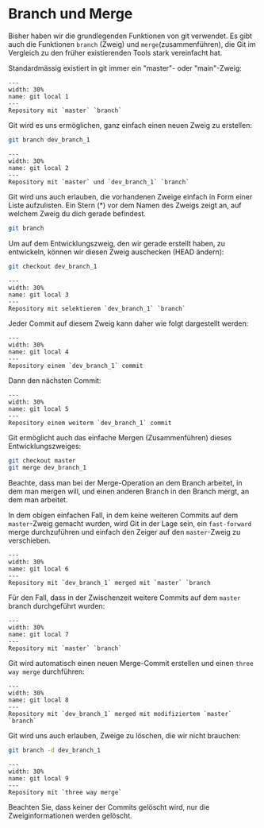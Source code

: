 # Branch und Merge

Bisher haben wir die grundlegenden Funktionen von git verwendet. Es gibt auch die Funktionen `branch` (Zweig) und `merge`(zusammenführen), die Git im Vergleich zu den früher existierenden Tools stark vereinfacht hat.

Standardmässig existiert in git immer ein "master"- oder "main"-Zweig:

```{figure} resources/git-local-repo-1.png
---
width: 30%
name: git local 1
---
Repository mit `master` `branch`
```

Git wird es uns ermöglichen, ganz einfach einen neuen Zweig zu erstellen:

```bash
git branch dev_branch_1
```

```{figure} resources/git-local-repo-2.png
---
width: 30%
name: git local 2
---
Repository mit `master` und `dev_branch_1` `branch`
```

Git wird uns auch erlauben, die vorhandenen Zweige einfach in Form einer Liste aufzulisten. Ein Stern (*) vor dem Namen des Zweigs zeigt an, auf welchem Zweig du dich gerade befindest.

```bash
git branch
```

Um auf dem Entwicklungszweig, den wir gerade erstellt haben, zu entwickeln, können wir diesen Zweig auschecken (HEAD ändern):

```bash
git checkout dev_branch_1
```

```{figure} resources/git-local-repo-3.png
---
width: 30%
name: git local 3
---
Repository mit selektierem `dev_branch_1` `branch`
```

Jeder Commit auf diesem Zweig kann daher wie folgt dargestellt werden:

```{figure} resources/git-local-repo-4.png
---
width: 30%
name: git local 4
---
Repository einem `dev_branch_1` commit
```

Dann den nächsten Commit:

```{figure} resources/git-local-repo-5.png
---
width: 30%
name: git local 5
---
Repository einem weiterm `dev_branch_1` commit
```

Git ermöglicht auch das einfache Mergen (Zusammenführen) dieses Entwicklungszweiges:

```bash
git checkout master
git merge dev_branch_1
```

Beachte, dass man bei der Merge-Operation an dem Branch arbeitet, in dem man mergen will, und einen anderen Branch in den Branch mergt, an dem man arbeitet.

In dem obigen einfachen Fall, in dem keine weiteren Commits auf dem `master`-Zweig gemacht wurden, wird Git in der Lage sein, ein `fast-forward` merge durchzuführen und einfach den Zeiger auf den `master`-Zweig zu verschieben.


```{figure} resources/git-local-repo-6.png
---
width: 30%
name: git local 6
---
Repository mit `dev_branch_1` merged mit `master` `branch
```

Für den Fall, dass in der Zwischenzeit weitere Commits auf dem `master` branch durchgeführt wurden:

```{figure} resources/git-local-repo-7.png
---
width: 30%
name: git local 7
---
Repository mit `master` `branch`
```

Git wird automatisch einen neuen Merge-Commit erstellen und einen `three way merge` durchführen:

```{figure} resources/git-local-repo-8.png
---
width: 30%
name: git local 8
---
Repository mit `dev_branch_1` merged mit modifiziertem `master` `branch`
```

Git wird uns auch erlauben, Zweige zu löschen, die wir nicht brauchen:

```bash
git branch -d dev_branch_1
```

```{figure} resources/git-local-repo-9.png
---
width: 30%
name: git local 9
---
Repository mit `three way merge`
```

Beachten Sie, dass keiner der Commits gelöscht wird, nur die Zweiginformationen werden gelöscht.

